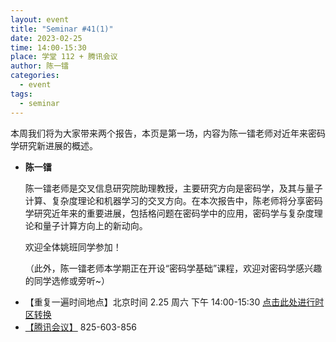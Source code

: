 ```yaml
---
layout: event
title: "Seminar #41(1)"
date: 2023-02-25
time: 14:00-15:30
place: 学堂 112 + 腾讯会议
author: 陈一镭
categories:
  - event
tags:
  - seminar
---
```


本周我们将为大家带来两个报告，本页是第一场，内容为陈一镭老师对近年来密码学研究新进展的概述。

* **陈一镭**

   陈一镭老师是交叉信息研究院助理教授，主要研究方向是密码学，及其与量子计算、复杂度理论和机器学习的交叉方向。在本次报告中，陈老师将分享密码学研究近年来的重要进展，包括格问题在密码学中的应用，密码学与复杂度理论和量子计算方向上的新动向。
   
   欢迎全体姚班同学参加！

   （此外，陈一镭老师本学期正在开设“密码学基础”课程，欢迎对密码学感兴趣的同学选修或旁听~）
<!--more-->

* 【重复一遍时间地点】北京时间  2.25 周六 下午 14:00-15:30 [点击此处进行时区转换](https://www.timeanddate.com/worldclock/fixedtime.html?msg=Yao+Class+Seminar+%2341+%281%29&iso=20230225T14&p1=33&ah=1&am=30)
* [【腾讯会议】](https://meeting.tencent.com/dm/ZwD85ICGlP81) 825-603-856